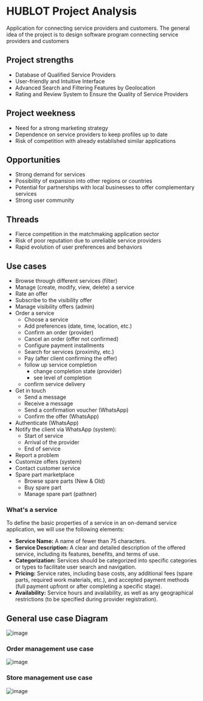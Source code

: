 # HUBLOT Project Analysis
Application for connecting service providers and customers. The general idea of the project is to design software program connecting service providers and customers

## Project strengths
- Database of Qualified Service Providers
- User-friendly and Intuitive Interface
- Advanced Search and Filtering Features by Geolocation
- Rating and Review System to Ensure the Quality of Service Providers
## Project weekness
- Need for a strong marketing strategy
- Dependence on service providers to keep profiles up to date
- Risk of competition with already established similar applications
## Opportunities
- Strong demand for services
- Possibility of expansion into other regions or countries
- Potential for partnerships with local businesses to offer complementary services
- Strong user community
## Threads
- Fierce competition in the matchmaking application sector
- Risk of poor reputation due to unreliable service providers
- Rapid evolution of user preferences and behaviors
## Use cases
- Browse through different services (filter)
- Manage (create, modify, view, delete) a service
- Rate an offer
- Subscribe to the visibility offer
- Manage visibility offers (admin)
- Order a service
  - Choose a service
  - Add preferences (date, time, location, etc.)
  - Confirm an order (provider)
  - Cancel an order (offer not confirmed)
  - Configure payment installments
  - Search for services (proximity, etc.)
  - Pay (after client confirming the offer)
  - follow up service completion
    - change completion state (provider)
    - see level of completion
  - confirm service delivery  
- Get in touch
  - Send a message
  - Receive a message
  - Send a confirmation voucher (WhatsApp)
  - Confirm the offer (WhatsApp)
- Authenticate (WhatsApp)
- Notify the client via WhatsApp (system):
  - Start of service
  - Arrival of the provider
  - End of service
- Report a problem
- Customize offers (system)
- Contact customer service
- Spare part marketplace
  - Browse spare parts (New & Old)
  - Buy spare part
  - Manage  spare part (pathner)
### What's a service
To define the basic properties of a service in an on-demand service application, we will use the following elements:
- **Service Name:** A name of fewer than 75 characters.
- **Service Description:** A clear and detailed description of the offered service, including its features, benefits, and terms of use.
- **Categorization:** Services should be categorized into specific categories or types to facilitate user search and navigation.
- **Pricing:** Service rates, including base costs, any additional fees (spare parts, required work materials, etc.), and accepted payment methods (full payment upfront or after completing a specific stage).
- **Availability:** Service hours and availability, as well as any geographical restrictions (to be specified during provider registration).
## General use case Diagram
![image](https://github.com/Hublot-Tech/docs/assets/61763373/1e0f39df-2ad5-405f-823d-a63247a8e915)
### Order management use case
![image](https://github.com/Hublot-Tech/docs/assets/61763373/96f90648-5271-4a24-83be-7f1cef4de194)
### Store management use case
![image](https://github.com/Hublot-Tech/docs/assets/61763373/7cec86d1-e709-4383-a61b-1b5bb23c1d07)

